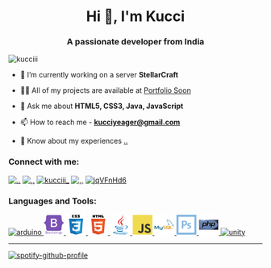 <h1 align="center">Hi 👋, I'm Kucci</h1>
<h3 align="center">A passionate developer from India</h3>

<p align="left"> <img src="https://komarev.com/ghpvc/?username=kucciii&label=Profile%20views&color=0e75b6&style=flat" alt="kucciii" /> </p>

- 🔭 I’m currently working on a server **StellarCraft**

- 👨‍💻 All of my projects are available at [Portfolio Soon](..)

- 💬 Ask me about **HTML5, CSS3, Java, JavaScript**

- 📫 How to reach me - **kucciyeager@gmail.com**

- 📄 Know about my experiences [..](..)

<h3 align="left">Connect with me:</h3>
<p align="left">
<a href="https://codepen.io/kucciii" target="blank"><img align="center" src="https://raw.githubusercontent.com/rahuldkjain/github-profile-readme-generator/master/src/images/icons/Social/codepen.svg" alt=".." height="30" width="40" /></a>
<a href="https://dev.to/kucciii" target="blank"><img align="center" src="https://raw.githubusercontent.com/rahuldkjain/github-profile-readme-generator/master/src/images/icons/Social/devto.svg" alt=",," height="30" width="40" /></a>
<a href="https://instagram.com/kucciii_" target="blank"><img align="center" src="https://raw.githubusercontent.com/rahuldkjain/github-profile-readme-generator/master/src/images/icons/Social/instagram.svg" alt="kucciii_" height="30" width="40" /></a>
<a href="https://dribbble.com/Kucciii" target="blank"><img align="center" src="https://raw.githubusercontent.com/rahuldkjain/github-profile-readme-generator/master/src/images/icons/Social/dribbble.svg" alt=",," height="30" width="40" /></a>
<a href="https://dsc.gg/kucciii" target="blank"><img align="center" src="https://raw.githubusercontent.com/rahuldkjain/github-profile-readme-generator/master/src/images/icons/Social/discord.svg" alt="jqVFnHd6" height="30" width="40" /></a>
</p>

<h3 align="left">Languages and Tools:</h3>
<p align="left"> <a href="https://www.arduino.cc/" target="_blank" rel="noreferrer"> <img src="https://cdn.worldvectorlogo.com/logos/arduino-1.svg" alt="arduino" width="40" height="40"/> </a> <a href="https://getbootstrap.com" target="_blank" rel="noreferrer"> <img src="https://raw.githubusercontent.com/devicons/devicon/master/icons/bootstrap/bootstrap-plain-wordmark.svg" alt="bootstrap" width="40" height="40"/> </a> <a href="https://www.w3schools.com/css/" target="_blank" rel="noreferrer"> <img src="https://raw.githubusercontent.com/devicons/devicon/master/icons/css3/css3-original-wordmark.svg" alt="css3" width="40" height="40"/> </a> <a href="https://www.w3.org/html/" target="_blank" rel="noreferrer"> <img src="https://raw.githubusercontent.com/devicons/devicon/master/icons/html5/html5-original-wordmark.svg" alt="html5" width="40" height="40"/> </a> <a href="https://www.java.com" target="_blank" rel="noreferrer"> <img src="https://raw.githubusercontent.com/devicons/devicon/master/icons/java/java-original.svg" alt="java" width="40" height="40"/> </a> <a href="https://developer.mozilla.org/en-US/docs/Web/JavaScript" target="_blank" rel="noreferrer"> <img src="https://raw.githubusercontent.com/devicons/devicon/master/icons/javascript/javascript-original.svg" alt="javascript" width="40" height="40"/> </a> <a href="https://www.mysql.com/" target="_blank" rel="noreferrer"> <img src="https://raw.githubusercontent.com/devicons/devicon/master/icons/mysql/mysql-original-wordmark.svg" alt="mysql" width="40" height="40"/> </a> <a href="https://www.photoshop.com/en" target="_blank" rel="noreferrer"> <img src="https://raw.githubusercontent.com/devicons/devicon/master/icons/photoshop/photoshop-line.svg" alt="photoshop" width="40" height="40"/> </a> <a href="https://www.php.net" target="_blank" rel="noreferrer"> <img src="https://raw.githubusercontent.com/devicons/devicon/master/icons/php/php-original.svg" alt="php" width="40" height="40"/> </a> <a href="https://unity.com/" target="_blank" rel="noreferrer"> <img src="https://www.vectorlogo.zone/logos/unity3d/unity3d-icon.svg" alt="unity" width="40" height="40"/> </a> </p>

<hr>

[![spotify-github-profile](https://spotify-github-profile.vercel.app/api/view?uid=y388svark1ryhls6yv43kxt3u&cover_image=true&theme=default&bar_color=53b14f&bar_color_cover=true)](https://spotify-github-profile.vercel.app/api/view?uid=y388svark1ryhls6yv43kxt3u&redirect=true)
